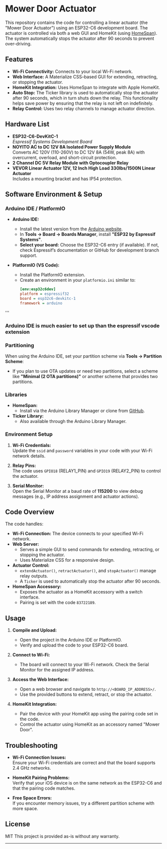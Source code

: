 # Mower Door Actuator

This repository contains the code for controlling a linear actuator (the "Mower Door Actuator") using an ESP32-C6 development board. The actuator is controlled via both a web GUI and HomeKit (using [HomeSpan](https://github.com/HomeSpan/HomeSpan)). The system automatically stops the actuator after 90 seconds to prevent over-driving.

## Features

- **Wi-Fi Connectivity:** Connects to your local Wi-Fi network.
- **Web Interface:** A Materialize CSS–based GUI for extending, retracting, or stopping the actuator.
- **HomeKit Integration:** Uses HomeSpan to integrate with Apple HomeKit.
- **Auto Stop:** The Ticker library is used to automatically stop the actuator after 90 seconds, which in turn shuts down the relay. This functionality helps save power by ensuring that the relay is not left on indefinitely.
- **Relay Control:** Uses two relay channels to manage actuator direction.

## Hardware List

- **ESP32-C6-DevKitC-1**  
  *Espressif Systems Development Board*
- **NOYITO AC to DC 12V 8A Isolated Power Supply Module**  
  Converts AC 120V (110-260V) to DC 12V 8A (54W, peak 8A) with overcurrent, overload, and short-circuit protection.
- **2 Channel DC 5V Relay Module with Optocoupler Relay**
- **VEVOR Linear Actuator 12V, 12 Inch High Load 330lbs/1500N Linear Actuator**  
  Includes a mounting bracket and has IP54 protection.

## Software Environment & Setup

### Arduino IDE / PlatformIO

- **Arduino IDE:**  
  - Install the latest version from the [Arduino website](https://www.arduino.cc/en/software).
  - In **Tools → Board → Boards Manager**, install **"ESP32 by Espressif Systems"**.  
  - **Select your board:** Choose the ESP32-C6 entry (if available). If not, check Espressif’s documentation or GitHub for development branch support.
  
- **PlatformIO (VS Code):**  
  - Install the PlatformIO extension.
  - Create an environment in your `platformio.ini` similar to:
    ```ini
    [env:esp32c6dev]
    platform = espressif32
    board = esp32c6-devkitc-1
    framework = arduino
'''
### Arduino IDE is much easier to set up than the espressif vscode extension 
    
### Partitioning

When using the Arduino IDE, set your partition scheme via **Tools → Partition Scheme**:
- If you plan to use OTA updates or need two partitions, select a scheme like **"Minimal (2 OTA partitions)"** or another scheme that provides two partitions.

### Libraries

- **HomeSpan:**  
  - Install via the Arduino Library Manager or clone from [GitHub](https://github.com/HomeSpan/HomeSpan).
- **Ticker Library:**  
  - Also available through the Arduino Library Manager.

### Environment Setup

1. **Wi-Fi Credentials:**  
   Update the `ssid` and `password` variables in your code with your Wi-Fi network details.
   
2. **Relay Pins:**  
   The code uses `GPIO18` (RELAY1_PIN) and `GPIO19` (RELAY2_PIN) to control the actuator.
   
3. **Serial Monitor:**  
   Open the Serial Monitor at a baud rate of **115200** to view debug messages (e.g., IP address assignment and actuator actions).

## Code Overview

The code handles:
- **Wi-Fi Connection:** The device connects to your specified Wi-Fi network.
- **Web Server:**  
  - Serves a simple GUI to send commands for extending, retracting, or stopping the actuator.
  - Uses Materialize CSS for a responsive design.
- **Actuator Control:**  
  - `extendActuator()`, `retractActuator()`, and `stopActuator()` manage relay outputs.
  - A `Ticker` is used to automatically stop the actuator after 90 seconds.
- **HomeSpan Accessory:**  
  - Exposes the actuator as a HomeKit accessory with a switch interface.
  - Pairing is set with the code `83722189`.

## Usage

1. **Compile and Upload:**  
   - Open the project in the Arduino IDE or PlatformIO.
   - Verify and upload the code to your ESP32-C6 board.
   
2. **Connect to Wi-Fi:**  
   - The board will connect to your Wi-Fi network. Check the Serial Monitor for the assigned IP address.
   
3. **Access the Web Interface:**  
   - Open a web browser and navigate to `http://<BOARD_IP_ADDRESS>/`.
   - Use the provided buttons to extend, retract, or stop the actuator.
   
4. **HomeKit Integration:**  
   - Pair the device with your HomeKit app using the pairing code set in the code.
   - Control the actuator using HomeKit as an accessory named "Mower Door".

## Troubleshooting

- **Wi-Fi Connection Issues:**  
  Ensure your Wi-Fi credentials are correct and that the board supports 2.4 GHz networks.
  
- **HomeKit Pairing Problems:**  
  Verify that your iOS device is on the same network as the ESP32-C6 and that the pairing code matches.
  
- **Free Space Errors:**  
  If you encounter memory issues, try a different partition scheme with more space.
  

## License
MIT
This project is provided as-is without any warranty. 

---
